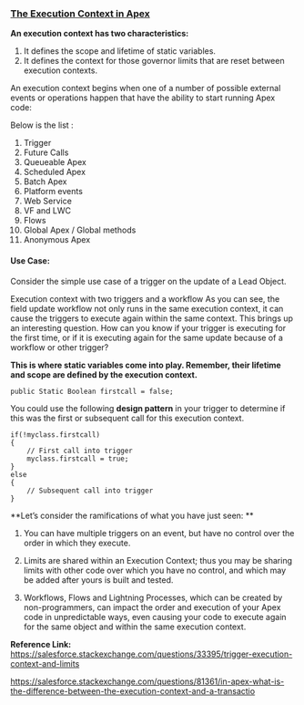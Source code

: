 ### <u>The Execution Context in Apex</u>

**An execution context has two characteristics:**

1. It defines the scope and lifetime of static variables.
2. It defines the context for those governor limits that are reset between execution contexts.


An execution context begins when one of a number of possible external events or operations happen that have the ability to start running Apex code:

Below is the list :
1. Trigger
2. Future Calls
3. Queueable Apex
4. Scheduled Apex
5. Batch Apex
6. Platform events
7. Web Service
8. VF and LWC
9. Flows
10. Global Apex / Global methods
11. Anonymous Apex


#### Use Case:

Consider the simple use case of a trigger on the update of a Lead Object.

Execution context with two triggers and a workflow As you can see, the field update workflow not only runs in the same execution context, it can cause the triggers to execute again within the same context. This brings up an interesting question. How can you know if your trigger is executing for the first time, or if it is executing again for the same update because of a workflow or other trigger?
 
**This is where static variables come into play. Remember, their lifetime and scope are defined by the execution context.**

```
public Static Boolean firstcall = false;

```

You could use the following **design pattern** in your trigger to determine if this was the first or subsequent call for this execution context.

```
if(!myclass.firstcall)
{
    // First call into trigger
    myclass.firstcall = true;
}
else
{
    // Subsequent call into trigger
} 

```

**Let’s consider the ramifications of what you have just seen: **

1. You can have multiple triggers on an event, but have no control over the order in which they execute.

2. Limits are shared within an Execution Context; thus you may be sharing limits with other code over which you have no control, and which may be added after yours is built and tested. 

3. Workflows, Flows and Lightning Processes, which can be created by non-programmers, can impact the order and execution of your Apex code in unpredictable ways, even causing your code to execute again for the same object and within the same execution context.


**Reference Link:** <br/>
https://salesforce.stackexchange.com/questions/33395/trigger-execution-context-and-limits

https://salesforce.stackexchange.com/questions/81361/in-apex-what-is-the-difference-between-the-execution-context-and-a-transactio

